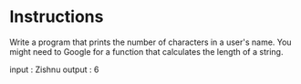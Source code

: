 # Instructions

Write a program that prints the number of characters in a user's name. You might need to Google for a function that calculates the length of a string.

input : Zishnu 
output : 6 
